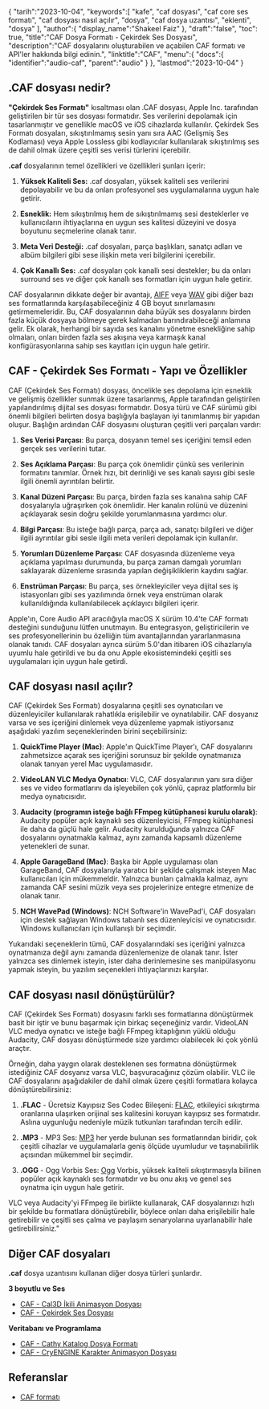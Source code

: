 {
"tarih":"2023-10-04",
   "keywords":[
"kafe",
"caf dosyası",
"caf core ses formatı",
"caf dosyası nasıl açılır",
"dosya",
"caf dosya uzantısı",
"eklenti",
"dosya"
],
   "author":{
"display_name":"Shakeel Faiz"
},
"draft":"false",
"toc": true,
"title":"CAF Dosya Formatı - Çekirdek Ses Dosyası",
   "description":"CAF dosyalarını oluşturabilen ve açabilen CAF formatı ve API'ler hakkında bilgi edinin.",
"linktitle":"CAF",
   "menu":{
      "docs":{
         "identifier":"audio-caf",
         "parent":"audio"
}
},
"lastmod":"2023-10-04"
}

## .CAF dosyası nedir?

**"Çekirdek Ses Formatı"** kısaltması olan .CAF dosyası, Apple Inc. tarafından geliştirilen bir tür ses dosyası formatıdır. Ses verilerini depolamak için tasarlanmıştır ve genellikle macOS ve iOS cihazlarda kullanılır. Çekirdek Ses Formatı dosyaları, sıkıştırılmamış sesin yanı sıra AAC (Gelişmiş Ses Kodlaması) veya Apple Lossless gibi kodlayıcılar kullanılarak sıkıştırılmış ses de dahil olmak üzere çeşitli ses verisi türlerini içerebilir.

**.caf** dosyalarının temel özellikleri ve özellikleri şunları içerir:

1. **Yüksek Kaliteli Ses:** .caf dosyaları, yüksek kaliteli ses verilerini depolayabilir ve bu da onları profesyonel ses uygulamalarına uygun hale getirir.

2. **Esneklik:** Hem sıkıştırılmış hem de sıkıştırılmamış sesi desteklerler ve kullanıcıların ihtiyaçlarına en uygun ses kalitesi düzeyini ve dosya boyutunu seçmelerine olanak tanır.

3. **Meta Veri Desteği:** .caf dosyaları, parça başlıkları, sanatçı adları ve albüm bilgileri gibi sese ilişkin meta veri bilgilerini içerebilir.

4. **Çok Kanallı Ses:** .caf dosyaları çok kanallı sesi destekler; bu da onları surround ses ve diğer çok kanallı ses formatları için uygun hale getirir.

CAF dosyalarının dikkate değer bir avantajı, [AIFF](/tr/audio/aiff/) veya [WAV](/tr/audio/wav/) gibi diğer bazı ses formatlarında karşılaşabileceğiniz 4 GB boyut sınırlamasını getirmemeleridir. Bu, CAF dosyalarının daha büyük ses dosyalarını birden fazla küçük dosyaya bölmeye gerek kalmadan barındırabileceği anlamına gelir. Ek olarak, herhangi bir sayıda ses kanalını yönetme esnekliğine sahip olmaları, onları birden fazla ses akışına veya karmaşık kanal konfigürasyonlarına sahip ses kayıtları için uygun hale getirir.

## CAF - Çekirdek Ses Formatı - Yapı ve Özellikler

CAF (Çekirdek Ses Formatı) dosyası, öncelikle ses depolama için esneklik ve gelişmiş özellikler sunmak üzere tasarlanmış, Apple tarafından geliştirilen yapılandırılmış dijital ses dosyası formatıdır. Dosya türü ve CAF sürümü gibi önemli bilgileri belirten dosya başlığıyla başlayan iyi tanımlanmış bir yapıdan oluşur. Başlığın ardından CAF dosyasını oluşturan çeşitli veri parçaları vardır:

1. **Ses Verisi Parçası**: Bu parça, dosyanın temel ses içeriğini temsil eden gerçek ses verilerini tutar.
    












2. **Ses Açıklama Parçası**: Bu parça çok önemlidir çünkü ses verilerinin formatını tanımlar. Örnek hızı, bit derinliği ve ses kanalı sayısı gibi sesle ilgili önemli ayrıntıları belirtir.
    












3. **Kanal Düzeni Parçası**: Bu parça, birden fazla ses kanalına sahip CAF dosyalarıyla uğraşırken çok önemlidir. Her kanalın rolünü ve düzenini açıklayarak sesin doğru şekilde yorumlanmasına yardımcı olur.
    












4. **Bilgi Parçası**: Bu isteğe bağlı parça, parça adı, sanatçı bilgileri ve diğer ilgili ayrıntılar gibi sesle ilgili meta verileri depolamak için kullanılır.
    












5. **Yorumları Düzenleme Parçası**: CAF dosyasında düzenleme veya açıklama yapılması durumunda, bu parça zaman damgalı yorumları saklayarak düzenleme sırasında yapılan değişikliklerin kaydını sağlar.
    












6. **Enstrüman Parçası**: Bu parça, ses örnekleyiciler veya dijital ses iş istasyonları gibi ses yazılımında örnek veya enstrüman olarak kullanıldığında kullanılabilecek açıklayıcı bilgileri içerir.
    













Apple'ın, Core Audio API aracılığıyla macOS X sürüm 10.4'te CAF formatı desteğini sunduğunu lütfen unutmayın. Bu entegrasyon, geliştiricilerin ve ses profesyonellerinin bu özelliğin tüm avantajlarından yararlanmasına olanak tanıdı. CAF dosyaları ayrıca sürüm 5.0'dan itibaren iOS cihazlarıyla uyumlu hale getirildi ve bu da onu Apple ekosistemindeki çeşitli ses uygulamaları için uygun hale getirdi.

## CAF dosyası nasıl açılır?

CAF (Çekirdek Ses Formatı) dosyalarına çeşitli ses oynatıcıları ve düzenleyiciler kullanılarak rahatlıkla erişilebilir ve oynatılabilir. CAF dosyanız varsa ve ses içeriğini dinlemek veya düzenleme yapmak istiyorsanız aşağıdaki yazılım seçeneklerinden birini seçebilirsiniz:

1. **QuickTime Player (Mac)**: Apple'ın QuickTime Player'ı, CAF dosyalarını zahmetsizce açarak ses içeriğini sorunsuz bir şekilde oynatmanıza olanak tanıyan yerel Mac uygulamasıdır.
    












2. **VideoLAN VLC Medya Oynatıcı**: VLC, CAF dosyalarının yanı sıra diğer ses ve video formatlarını da işleyebilen çok yönlü, çapraz platformlu bir medya oynatıcısıdır.
    












3. **Audacity (programın isteğe bağlı FFmpeg kütüphanesi kurulu olarak)**: Audacity popüler açık kaynaklı ses düzenleyicisi, FFmpeg kütüphanesi ile daha da güçlü hale gelir. Audacity kurulduğunda yalnızca CAF dosyalarını oynatmakla kalmaz, aynı zamanda kapsamlı düzenleme yetenekleri de sunar.
    












4. **Apple GarageBand (Mac)**: Başka bir Apple uygulaması olan GarageBand, CAF dosyalarıyla yaratıcı bir şekilde çalışmak isteyen Mac kullanıcıları için mükemmeldir. Yalnızca bunları çalmakla kalmaz, aynı zamanda CAF sesini müzik veya ses projelerinize entegre etmenize de olanak tanır.
    












5. **NCH WavePad (Windows)**: NCH Software'in WavePad'i, CAF dosyaları için destek sağlayan Windows tabanlı ses düzenleyicisi ve oynatıcısıdır. Windows kullanıcıları için kullanışlı bir seçimdir.
    













Yukarıdaki seçeneklerin tümü, CAF dosyalarındaki ses içeriğini yalnızca oynatmanıza değil aynı zamanda düzenlemenize de olanak tanır. İster yalnızca ses dinlemek isteyin, ister daha derinlemesine ses manipülasyonu yapmak isteyin, bu yazılım seçenekleri ihtiyaçlarınızı karşılar.

## CAF dosyası nasıl dönüştürülür?

CAF (Çekirdek Ses Formatı) dosyasını farklı ses formatlarına dönüştürmek basit bir iştir ve bunu başarmak için birkaç seçeneğiniz vardır. VideoLAN VLC medya oynatıcı ve isteğe bağlı FFmpeg kitaplığının yüklü olduğu Audacity, CAF dosyası dönüştürmede size yardımcı olabilecek iki çok yönlü araçtır.

Örneğin, daha yaygın olarak desteklenen ses formatına dönüştürmek istediğiniz CAF dosyanız varsa VLC, başvuracağınız çözüm olabilir. VLC ile CAF dosyalarını aşağıdakiler de dahil olmak üzere çeşitli formatlara kolayca dönüştürebilirsiniz:

1. **.FLAC** - Ücretsiz Kayıpsız Ses Codec Bileşeni: [FLAC](/tr/audio/flac), etkileyici sıkıştırma oranlarına ulaşırken orijinal ses kalitesini koruyan kayıpsız ses formatıdır. Aslına uygunluğu nedeniyle müzik tutkunları tarafından tercih edilir.

2. **.MP3** - MP3 Ses: [MP3](/tr/audio/mp3/) her yerde bulunan ses formatlarından biridir, çok çeşitli cihazlar ve uygulamalarla geniş ölçüde uyumludur ve taşınabilirlik açısından mükemmel bir seçimdir.

3. **.OGG** - Ogg Vorbis Ses: [Ogg](/tr/audio/ogg/) Vorbis, yüksek kaliteli sıkıştırmasıyla bilinen popüler açık kaynaklı ses formatıdır ve bu onu akış ve genel ses oynatma için uygun hale getirir.
   


VLC veya Audacity'yi FFmpeg ile birlikte kullanarak, CAF dosyalarınızı hızlı bir şekilde bu formatlara dönüştürebilir, böylece onları daha erişilebilir hale getirebilir ve çeşitli ses çalma ve paylaşım senaryolarına uyarlanabilir hale getirebilirsiniz."

## Diğer CAF dosyaları

**.caf** dosya uzantısını kullanan diğer dosya türleri şunlardır.

**3 boyutlu ve Ses**
- [CAF - Cal3D İkili Animasyon Dosyası](/tr/3d/caf-cal3d/)
- [CAF - Çekirdek Ses Dosyası](/tr/audio/caf/)

**Veritabanı ve Programlama**
- [CAF - Cathy Katalog Dosya Formatı](/tr/database/caf/)
- [CAF - CryENGINE Karakter Animasyon Dosyası](/tr/programming/caf-cryengine/)

## Referanslar
* [CAF formatı](https://developer.apple.com/library/archive/documentation/MusicAudio/Reference/CAFSpec/CAF_spec/CAF_spec.html)


